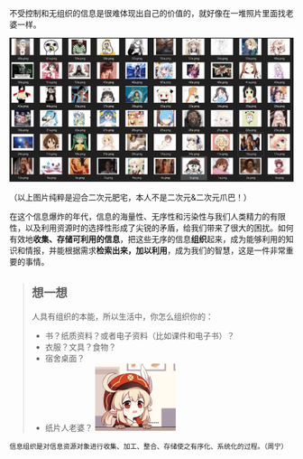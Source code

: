不受控制和无组织的信息是很难体现出自己的价值的，就好像在一堆照片里面找老婆一样。

![二次元爪巴](二次元爪巴.png)

（以上图片纯粹是迎合二次元肥宅，本人不是二次元&二次元爪巴！）

在这个信息爆炸的年代，信息的海量性、无序性和污染性与我们人类精力的有限性，以及利用资源时的选择性形成了尖锐的矛盾，给我们带来了很大的困扰。如何有效地**收集、存储可利用的信息**，把这些无序的信息**组织**起来，成为能够利用的知识和情报，并能根据需求**检索出来，加以利用**，成为我们的智慧，这是一件非常重要的事情。



> ## 想一想
>
> 人具有组织的本能，所以生活中，你怎么组织你的：
>
> - 书？纸质资料？或者电子资料（比如课件和电子书）？
> - 衣服？文具？食物？
> - 宿舍桌面？
> - 纸片人老婆？
>   <img src="二次元爪巴2.jpg" alt="img" style="zoom:25%;" />

```
信息组织是对信息资源对象进行收集、加工、整合、存储使之有序化、系统化的过程。（周宁）
```




